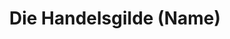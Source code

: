 ---
continent: Yndrah
date created: Thursday, June 27th 2024, 1:15:43 am
date modified: Thursday, June 27th 2024, 1:20:15 am
eleventyNavigation:
  key: Die Handelsgilde (Name)
  parent: Material Plane
herocolor0: 214
herocolor1: 207
herocolor2: 180
layout: base.njk
parentpath: "src/garden\\\U0001F310Worldbuilding\\Material Plane/Material Plane.md"
path: /garden%5C%F0%9F%8C%90Worldbuilding%5CMaterial%20Plane%5CYndrah/Die%20Handelsgilde%20%28Name%29/
plane: Material Plane
title: Die Handelsgilde (Name)
---